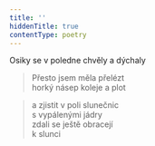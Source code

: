```yaml
---
title: ''
hiddenTitle: true
contentType: poetry
---
```


>   

>   

Osiky se v poledne chvěly a dýchaly

> Přesto jsem měla přelézt  
> horký násep koleje a plot

> a zjistit v poli slunečnic  
> s vypálenými jádry  
> zdali se ještě obracejí  
> k slunci
